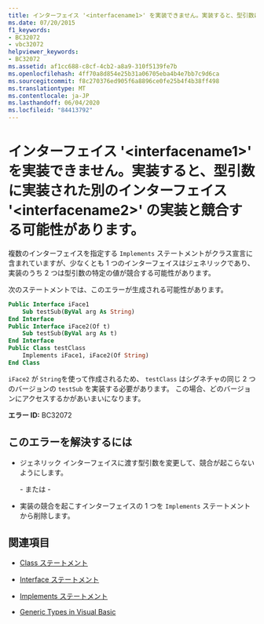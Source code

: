 ```yaml
---
title: インターフェイス '<interfacename1>' を実装できません。実装すると、型引数に実装された別のインターフェイス '<interfacename2>' の実装と競合する可能性があります。
ms.date: 07/20/2015
f1_keywords:
- BC32072
- vbc32072
helpviewer_keywords:
- BC32072
ms.assetid: af1cc688-c8cf-4cb2-a8a9-310f5139fe7b
ms.openlocfilehash: 4ff70a8d854e25b31a06705eba4b4e7bb7c9d6ca
ms.sourcegitcommit: f8c270376ed905f6a8896ce0fe25b4f4b38ff498
ms.translationtype: MT
ms.contentlocale: ja-JP
ms.lasthandoff: 06/04/2020
ms.locfileid: "84413792"
---
```

# <a name="cannot-implement-interface-interfacename1-because-its-implementation-could-conflict-with-the-implementation-of-another-implemented-interface-interfacename2-for-some-type-arguments"></a>インターフェイス '\<interfacename1>' を実装できません。実装すると、型引数に実装された別のインターフェイス '\<interfacename2>' の実装と競合する可能性があります。

複数のインターフェイスを指定する `Implements` ステートメントがクラス宣言に含まれていますが、少なくとも 1 つのインターフェイスはジェネリックであり、実装のうち 2 つは型引数の特定の値が競合する可能性があります。

次のステートメントでは、このエラーが生成される可能性があります。

```vb
Public Interface iFace1
    Sub testSub(ByVal arg As String)
End Interface
Public Interface iFace2(Of t)
    Sub testSub(ByVal arg As t)
End Interface
Public Class testClass
    Implements iFace1, iFace2(Of String)
End Class
```

`iFace2` が `String`を使って作成されるため、 `testClass` はシグネチャの同じ 2 つのバージョンの `testSub` を実装する必要があります。 この場合、どのバージョンにアクセスするかがあいまいになります。

**エラー ID:** BC32072

## <a name="to-correct-this-error"></a>このエラーを解決するには

- ジェネリック インターフェイスに渡す型引数を変更して、競合が起こらないようにします。

  \- または -

- 実装の競合を起こすインターフェイスの 1 つを `Implements` ステートメントから削除します。

## <a name="see-also"></a>関連項目

- [Class ステートメント](../language-reference/statements/class-statement.md)
- [Interface ステートメント](../language-reference/statements/interface-statement.md)
- [Implements ステートメント](../language-reference/statements/implements-statement.md)

- [Generic Types in Visual Basic](../programming-guide/language-features/data-types/generic-types.md)
